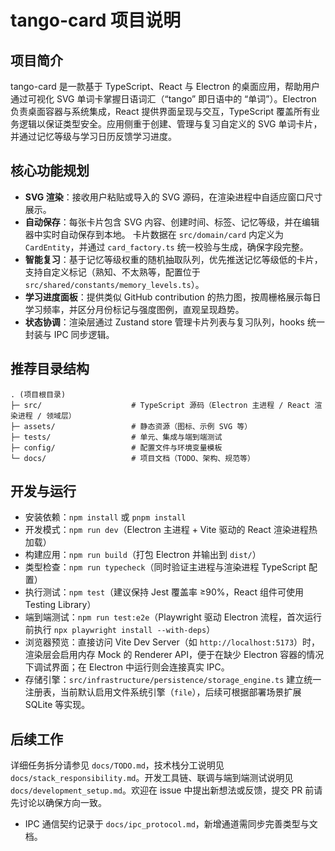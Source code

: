 # tango-card 项目说明

## 项目简介
tango-card 是一款基于 TypeScript、React 与 Electron 的桌面应用，帮助用户通过可视化 SVG 单词卡掌握日语词汇（“tango” 即日语中的 “单词”）。Electron 负责桌面容器与系统集成，React 提供界面呈现与交互，TypeScript 覆盖所有业务逻辑以保证类型安全。应用侧重于创建、管理与复习自定义的 SVG 单词卡片，并通过记忆等级与学习日历反馈学习进度。

## 核心功能规划
- **SVG 渲染**：接收用户粘贴或导入的 SVG 源码，在渲染进程中自适应窗口尺寸展示。
- **自动保存**：每张卡片包含 SVG 内容、创建时间、标签、记忆等级，并在编辑器中实时自动保存到本地。
  卡片数据在 `src/domain/card` 内定义为 `CardEntity`，并通过 `card_factory.ts` 统一校验与生成，确保字段完整。
- **智能复习**：基于记忆等级权重的随机抽取队列，优先推送记忆等级低的卡片，支持自定义标记（熟知、不太熟等，配置位于 `src/shared/constants/memory_levels.ts`）。
- **学习进度面板**：提供类似 GitHub contribution 的热力图，按周栅格展示每日学习频率，并区分月份标记与强度图例，直观呈现趋势。
- **状态协调**：渲染层通过 Zustand store 管理卡片列表与复习队列，hooks 统一封装与 IPC 同步逻辑。

## 推荐目录结构
```
. (项目根目录)
├─ src/                    # TypeScript 源码（Electron 主进程 / React 渲染进程 / 领域层）
├─ assets/                 # 静态资源（图标、示例 SVG 等）
├─ tests/                  # 单元、集成与端到端测试
├─ config/                 # 配置文件与环境变量模板
└─ docs/                   # 项目文档（TODO、架构、规范等）
```

## 开发与运行
- 安装依赖：`npm install` 或 `pnpm install`
- 开发模式：`npm run dev`（Electron 主进程 + Vite 驱动的 React 渲染进程热加载）
- 构建应用：`npm run build`（打包 Electron 并输出到 `dist/`）
- 类型检查：`npm run typecheck`（同时验证主进程与渲染进程 TypeScript 配置）
- 执行测试：`npm test`（建议保持 Jest 覆盖率 ≥90%，React 组件可使用 Testing Library）
- 端到端测试：`npm run test:e2e`（Playwright 驱动 Electron 流程，首次运行前执行 `npx playwright install --with-deps`）
- 浏览器预览：直接访问 Vite Dev Server（如 `http://localhost:5173`）时，渲染层会启用内存 Mock 的 Renderer API，便于在缺少 Electron 容器的情况下调试界面；在 Electron 中运行则会连接真实 IPC。
- 存储引擎：`src/infrastructure/persistence/storage_engine.ts` 建立统一注册表，当前默认启用文件系统引擎（`file`），后续可根据部署场景扩展 SQLite 等实现。

## 后续工作
 详细任务拆分请参见 `docs/TODO.md`，技术栈分工说明见 `docs/stack_responsibility.md`。开发工具链、联调与端到端测试说明见 `docs/development_setup.md`。欢迎在 issue 中提出新想法或反馈，提交 PR 前请先讨论以确保方向一致。
- IPC 通信契约记录于 `docs/ipc_protocol.md`，新增通道需同步完善类型与文档。
